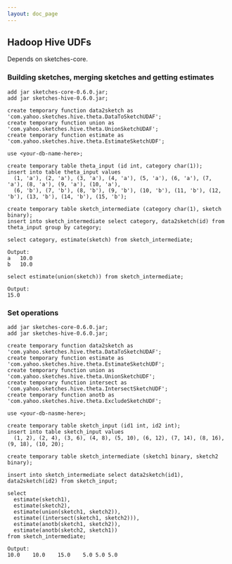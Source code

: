 ```yaml
---
layout: doc_page
---
```


## Hadoop Hive UDFs

Depends on sketches-core.

### Building sketches, merging sketches and getting estimates

    add jar sketches-core-0.6.0.jar;
    add jar sketches-hive-0.6.0.jar;

    create temporary function data2sketch as 'com.yahoo.sketches.hive.theta.DataToSketchUDAF';
    create temporary function union as 'com.yahoo.sketches.hive.theta.UnionSketchUDAF';
    create temporary function estimate as 'com.yahoo.sketches.hive.theta.EstimateSketchUDF';

    use <your-db-name-here>;

    create temporary table theta_input (id int, category char(1));
    insert into table theta_input values
      (1, 'a'), (2, 'a'), (3, 'a'), (4, 'a'), (5, 'a'), (6, 'a'), (7, 'a'), (8, 'a'), (9, 'a'), (10, 'a'),
      (6, 'b'), (7, 'b'), (8, 'b'), (9, 'b'), (10, 'b'), (11, 'b'), (12, 'b'), (13, 'b'), (14, 'b'), (15, 'b');

    create temporary table sketch_intermediate (category char(1), sketch binary);
    insert into sketch_intermediate select category, data2sketch(id) from theta_input group by category;

    select category, estimate(sketch) from sketch_intermediate;

    Output:
    a	10.0
    b	10.0

    select estimate(union(sketch)) from sketch_intermediate;

    Output:
    15.0

### Set operations

    add jar sketches-core-0.6.0.jar;
    add jar sketches-hive-0.6.0.jar;

    create temporary function data2sketch as 'com.yahoo.sketches.hive.theta.DataToSketchUDAF';
    create temporary function estimate as 'com.yahoo.sketches.hive.theta.EstimateSketchUDF';
    create temporary function union as 'com.yahoo.sketches.hive.theta.UnionSketchUDF';
    create temporary function intersect as 'com.yahoo.sketches.hive.theta.IntersectSketchUDF';
    create temporary function anotb as 'com.yahoo.sketches.hive.theta.ExcludeSketchUDF';

    use <your-db-nasme-here>;

    create temporary table sketch_input (id1 int, id2 int);
    insert into table sketch_input values
      (1, 2), (2, 4), (3, 6), (4, 8), (5, 10), (6, 12), (7, 14), (8, 16), (9, 18), (10, 20);

    create temporary table sketch_intermediate (sketch1 binary, sketch2 binary);

    insert into sketch_intermediate select data2sketch(id1), data2sketch(id2) from sketch_input;

    select
      estimate(sketch1),
      estimate(sketch2),
      estimate(union(sketch1, sketch2)),
      estimate((intersect(sketch1, sketch2))),
      estimate(anotb(sketch1, sketch2)),
      estimate(anotb(sketch2, sketch1))
    from sketch_intermediate;

    Output:
    10.0	10.0	15.0	5.0	5.0	5.0
